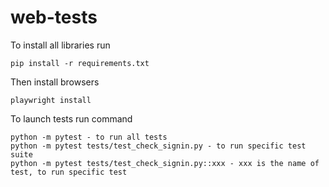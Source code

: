 # web-tests
To install all libraries run 
```
pip install -r requirements.txt
```
Then install browsers 
```
playwright install
```
To launch tests run command  
```
python -m pytest - to run all tests
python -m pytest tests/test_check_signin.py - to run specific test suite
python -m pytest tests/test_check_signin.py::xxx - xxx is the name of test, to run specific test
```
